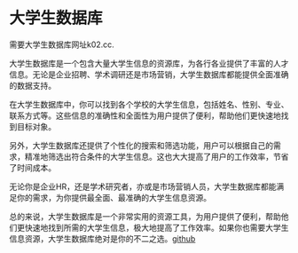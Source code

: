 # 大学生数据库

需要大学生数据库网址k02.cc.

大学生数据库是一个包含大量大学生信息的资源库，为各行各业提供了丰富的人才信息。无论是企业招聘、学术调研还是市场营销，大学生数据库都能提供全面准确的数据支持。

在大学生数据库中，你可以找到各个学校的大学生信息，包括姓名、性别、专业、联系方式等。这些信息的准确性和全面性为用户提供了便利，帮助他们更快速地找到目标对象。

另外，大学生数据库还提供了个性化的搜索和筛选功能，用户可以根据自己的需求，精准地筛选出符合条件的大学生信息。这也大大提高了用户的工作效率，节省了时间成本。

无论你是企业HR，还是学术研究者，亦或是市场营销人员，大学生数据库都能满足你的需求，为你提供最全面、最准确的大学生信息资源。

总的来说，大学生数据库是一个非常实用的资源工具，为用户提供了便利，帮助他们更快速地找到所需的大学生信息，极大地提高了工作效率。如果你也需要大学生信息资源，大学生数据库绝对是你的不二之选。[github](https://github.com)